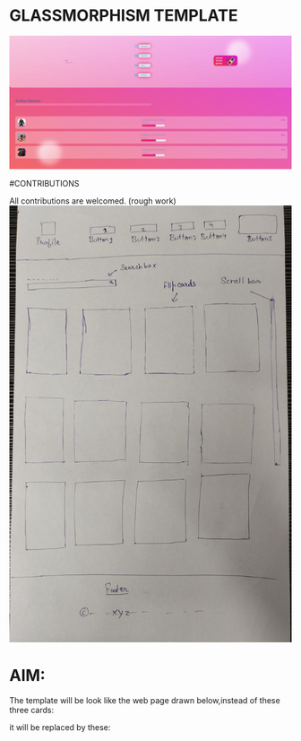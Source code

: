 # GLASSMORPHISM TEMPLATE

![](https://github.com/AADI-1331/glassmorphism-template/blob/file/outputglass.png)

#CONTRIBUTIONS

All contributions are welcomed.
(rough work)
![](https://github.com/AADI-1331/glassmorphism-template/blob/file/rough_work.jpg)

# AIM:
The template will be look like the web page drawn below,instead of these three cards:
![]()

it will be replaced by these:
![]()


